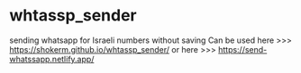 # whtassp_sender
sending whatsapp for Israeli numbers without saving
Can be used here >>> https://shokerm.github.io/whtassp_sender/
or here >>> https://send-whatssapp.netlify.app/
